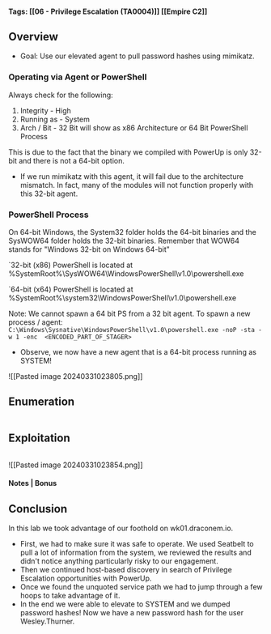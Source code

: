 #### Tags: [[06 - Privilege Escalation (TA0004)]] [[Empire C2]]

## Overview 
- Goal: Use our elevated agent to pull password hashes using mimikatz. 

### Operating via Agent or PowerShell
Always check for the following:
1. Integrity - High
2. Running as - System
3. Arch / Bit - 32 Bit will show as x86 Architecture or 64 Bit PowerShell Process

This is due to the fact that the binary we compiled with PowerUp is only 32-bit and there is not a 64-bit option.
- If we run mimikatz with this agent, it will fail due to the architecture mismatch. In fact, many of the modules will not function properly with this 32-bit agent. 

### PowerShell Process
On 64-bit Windows, the System32 folder holds the 64-bit binaries and the SysWOW64 folder holds the 32-bit binaries. Remember that WOW64 stands for "Windows 32-bit on Windows 64-bit"

`32-bit (x86) PowerShell is located at %SystemRoot%\SysWOW64\WindowsPowerShell\v1.0\powershell.exe

`64-bit (x64) PowerShell is located at %SystemRoot%\system32\WindowsPowerShell\v1.0\powershell.exe

Note: We cannot spawn a 64 bit PS from a 32 bit agent. To spawn a new process / agent:
`C:\Windows\Sysnative\WindowsPowerShell\v1.0\powershell.exe -noP -sta -w 1 -enc  <ENCODED_PART_OF_STAGER>`
- Observe, we now have a new agent that is a 64-bit process running as SYSTEM!

![[Pasted image 20240331023805.png]]
## Enumeration 

```markdown
```

## Exploitation 

```markdown
```

![[Pasted image 20240331023854.png]]

#### Notes | Bonus


## Conclusion
In this lab we took advantage of our foothold on wk01.draconem.io. 
- First, we had to make sure it was safe to operate. We used Seatbelt to pull a lot of information from the system, we reviewed the results and didn't notice anything particularly risky to our engagement.
- Then we continued host-based discovery in search of Privilege Escalation opportunities with PowerUp. 
- Once we found the unquoted service path we had to jump through a few hoops to take advantage of it. 
- In the end we were able to elevate to SYSTEM and we dumped password hashes! Now we have a new password hash for the user Wesley.Thurner.